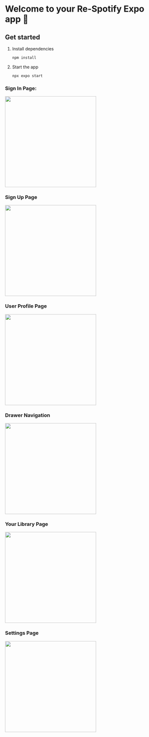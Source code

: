 # Welcome to your Re-Spotify Expo app 👋

## Get started

1. Install dependencies

   ```bash
   npm install
   ```

2. Start the app

   ```bash
   npx expo start
   ```


### Sign In Page:
<img src="https://github.com/na638/spotify/blob/main/reSpotify/SignIn.jpg" width="300">

### Sign Up Page
<img src="https://github.com/na638/spotify/blob/main/reSpotify/SignUp.jpg" width="300">

### User Profile Page
<img src="https://github.com/Tediisu/Re-Spotify/blob/main/reSpotify/UserProfile_Page.png" width="300">

### Drawer Navigation
<img src="https://github.com/Tediisu/Re-Spotify/blob/main/reSpotify/Drawer.png" width="300">

### Your Library Page
<img src="https://github.com/Tediisu/Re-Spotify/blob/main/reSpotify/YourLibrary_Page.png" width="300">

### Settings Page
<img src="https://github.com/Tediisu/Re-Spotify/blob/main/reSpotify/Settings_Page.png" width="300">
